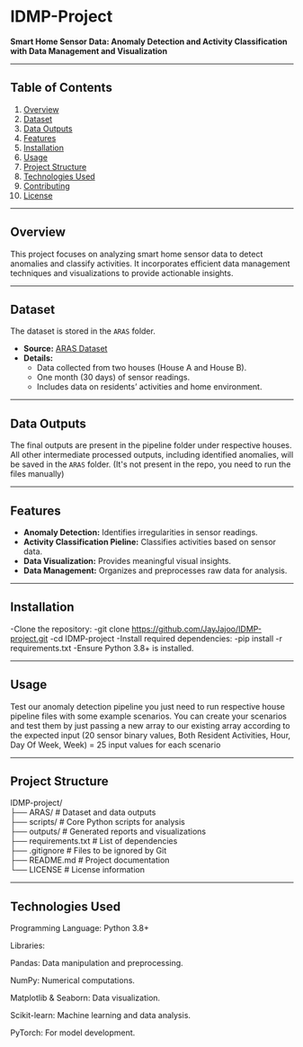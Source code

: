 # IDMP-Project  
**Smart Home Sensor Data: Anomaly Detection and Activity Classification with Data Management and Visualization**  

---

## Table of Contents  
1. [Overview](#overview)  
2. [Dataset](#dataset)  
3. [Data Outputs](#data-outputs)  
4. [Features](#features)  
5. [Installation](#installation)  
6. [Usage](#usage)  
7. [Project Structure](#project-structure)  
8. [Technologies Used](#technologies-used)  
9. [Contributing](#contributing)  
10. [License](#license)  

---

## Overview  
This project focuses on analyzing smart home sensor data to detect anomalies and classify activities. It incorporates efficient data management techniques and visualizations to provide actionable insights.  

---

## Dataset  
The dataset is stored in the `ARAS` folder.  

- **Source:** [ARAS Dataset](http://aras.cmpe.boun.edu.tr/download.php)  
- **Details:**  
  - Data collected from two houses (House A and House B).  
  - One month (30 days) of sensor readings.  
  - Includes data on residents’ activities and home environment.  

---

## Data Outputs  
The final outputs are present in the pipeline folder under respective houses.
All other intermediate processed outputs, including identified anomalies, will be saved in the `ARAS` folder. (It's not present in the repo, you need to run the files manually) 

---

## Features  
- **Anomaly Detection:** Identifies irregularities in sensor readings.  
- **Activity Classification Pieline:** Classifies activities based on sensor data.  
- **Data Visualization:** Provides meaningful visual insights.  
- **Data Management:** Organizes and preprocesses raw data for analysis.  

---

## Installation

-Clone the repository:
-git clone https://github.com/JayJajoo/IDMP-project.git
-cd IDMP-project
-Install required dependencies:
-pip install -r requirements.txt
-Ensure Python 3.8+ is installed.

---

## Usage

Test our anomaly detection pipeline you just need to run respective house pipeline files with some example scenarios.
You can create your scenarios and test them by just passing a new array to our existing array according to the expected input (20 sensor binary values, Both Resident Activities, Hour, Day Of Week, Week) = 25 input values for each scenario

---

## Project Structure
IDMP-project/  
├── ARAS/                # Dataset and data outputs  
├── scripts/             # Core Python scripts for analysis  
├── outputs/             # Generated reports and visualizations  
├── requirements.txt     # List of dependencies  
├── .gitignore           # Files to be ignored by Git  
├── README.md            # Project documentation  
└── LICENSE              # License information  

---

## Technologies Used

Programming Language: Python 3.8+

Libraries:

Pandas: Data manipulation and preprocessing.

NumPy: Numerical computations.

Matplotlib & Seaborn: Data visualization.

Scikit-learn: Machine learning and data analysis.

PyTorch: For model development.


